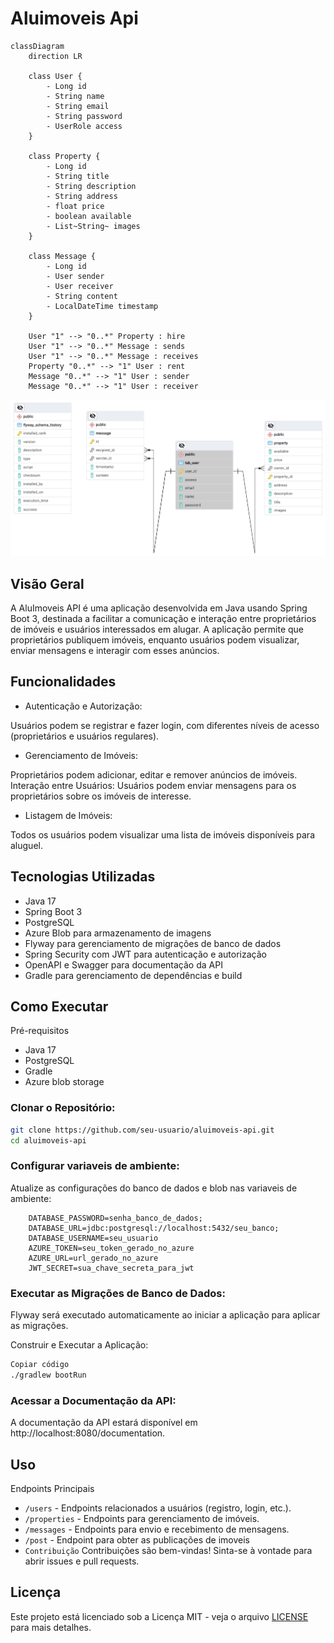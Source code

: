 # Aluimoveis Api
```mermaid
classDiagram
    direction LR

    class User {
        - Long id
        - String name
        - String email
        - String password
        - UserRole access
    }

    class Property {
        - Long id
        - String title
        - String description
        - String address
        - float price
        - boolean available
        - List~String~ images
    }

    class Message {
        - Long id
        - User sender
        - User receiver
        - String content
        - LocalDateTime timestamp
    }

    User "1" --> "0..*" Property : hire
    User "1" --> "0..*" Message : sends
    User "1" --> "0..*" Message : receives
    Property "0..*" --> "1" User : rent
    Message "0..*" --> "1" User : sender
    Message "0..*" --> "1" User : receiver
```
![](erd.png)

## Visão Geral

A AluImoveis API é uma aplicação desenvolvida em Java usando Spring Boot 3, destinada a facilitar a comunicação e interação entre proprietários de imóveis e usuários interessados em alugar. A aplicação permite que proprietários publiquem imóveis, enquanto usuários podem visualizar, enviar mensagens e interagir com esses anúncios.

## Funcionalidades

- Autenticação e Autorização:

Usuários podem se registrar e fazer login, com diferentes níveis de acesso (proprietários e usuários regulares).
- Gerenciamento de Imóveis:
 
Proprietários podem adicionar, editar e remover anúncios de imóveis.
Interação entre Usuários: Usuários podem enviar mensagens para os proprietários sobre os imóveis de interesse.

- Listagem de Imóveis:
 
Todos os usuários podem visualizar uma lista de imóveis disponíveis para aluguel.

## Tecnologias Utilizadas
- Java 17
- Spring Boot 3
- PostgreSQL
- Azure Blob para armazenamento de imagens
- Flyway para gerenciamento de migrações de banco de dados
- Spring Security com JWT para autenticação e autorização
- OpenAPI e Swagger para documentação da API
- Gradle para gerenciamento de dependências e build

## Como Executar
Pré-requisitos
- Java 17
- PostgreSQL
- Gradle
- Azure blob storage


### Clonar o Repositório:

```bash
git clone https://github.com/seu-usuario/aluimoveis-api.git
cd aluimoveis-api
```
### Configurar variaveis de ambiente:

Atualize as configurações do banco de dados e blob nas variaveis de ambiente:

```properties
    DATABASE_PASSWORD=senha_banco_de_dados;
    DATABASE_URL=jdbc:postgresql://localhost:5432/seu_banco;
    DATABASE_USERNAME=seu_usuario
    AZURE_TOKEN=seu_token_gerado_no_azure
    AZURE_URL=url_gerado_no_azure
    JWT_SECRET=sua_chave_secreta_para_jwt
```

### Executar as Migrações de Banco de Dados:

Flyway será executado automaticamente ao iniciar a aplicação para aplicar as migrações.

Construir e Executar a Aplicação:

```bash
Copiar código
./gradlew bootRun
```
### Acessar a Documentação da API:
A documentação da API estará disponível em http://localhost:8080/documentation.

## Uso
Endpoints Principais
- `/users` - Endpoints relacionados a usuários (registro, login, etc.).
- `/properties` - Endpoints para gerenciamento de imóveis.
- `/messages` - Endpoints para envio e recebimento de mensagens.
- `/post` - Endpoint para obter as publicações de imoveis
- `Contribuição`
Contribuições são bem-vindas! Sinta-se à vontade para abrir issues e pull requests.

## Licença

Este projeto está licenciado sob a Licença MIT - veja o arquivo  [LICENSE](licence) para mais detalhes.
